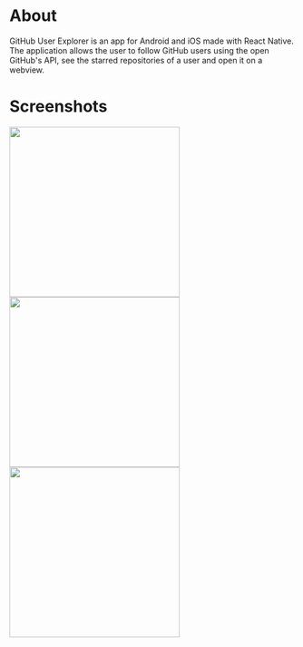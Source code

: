 # About

GitHub User Explorer is an app for Android and iOS made with React Native. The application allows the user to follow GitHub users using the open GitHub's API, see the starred repositories of a user and open it on a webview.

# Screenshots

<div>


<img src="https://i.imgur.com/2THHm9Z.png" width="300" />

<img src="https://i.imgur.com/iHbh5Ib.png" width="300" />

<img src="https://i.imgur.com/wQThR9F.png" width="300" />
</div>
